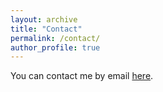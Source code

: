 ```yaml
---
layout: archive
title: "Contact"
permalink: /contact/
author_profile: true
---
```


You can contact me by email [here](mailto:mark.williamson@mcgill.ca). 


